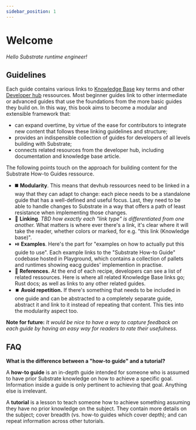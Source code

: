 ```yaml
---
sidebar_position: 1
---
```

# Welcome
_Hello Substrate runtime engineer!_
## Guidelines

Each guide contains various links to [Knowledge Base](https://substrate.dev/docs/en/) key terms and other [Developer hub](https://substrate.dev/en/) ressources. Most beginner guides link to other intermediate or advanced guides that use the foundations from the more basic guides they build on. In this way, this book aims to become a modular and extensible framework that:
- can expand overtime, by virtue of the ease for contributors to integrate new content that follows these linking guidelines and structure;
- provides an indispensible collection of guides for developers of all levels building with Substrate;
- connects related resources from the developer hub, including documentation and knowledge base article.

The following points touch on the approach for building content for the Substrate How-to Guides ressource.

- :black_medium_square: **Modularity**. This means that devhub ressources need to be linked in a way that they can adapt to change: each piece needs to be a standalone guide that has a well-defined and useful focus. Last, they need to be able to handle changes to Substrate in a way that offers a path of least resistance when implementing those changes.
- :link: **Linking**. *TBD how exactly each "link type" is differentiated from one another.* What matters is where ever there's a link, it's clear where it will take the reader, whether colors or marked, for e.g. "this link (Knowledge base)".
- :play_or_pause_button: **Examples**. Here's the part for "examples on how to actually put this guide to use". Each example links to the "Substrate How-to Guide" codebase hosted in Playground, which contains a collection of pallets and runtimes showing eacg guides' implemention in practise. 
- :satellite: **References.** At the end of each recipe, developers can see a list of related ressources. Here is where all related Knowledge Base links go; Rust docs; as well as links to any other related guides.
- :stop_button: **Avoid repetition.** If there's something that needs to be included in one guide and can be abstracted to a completely separate guide, abstract it and link to it instead of repeating that content. This ties into the modularity aspect too.

**Note for future:** *It would be nice to have a way to capture feedback on each guide by having an easy way for readers to rate their usefulness.*

## FAQ

**What is the difference between a "how-to guide" and a tutorial?** 

A **how-to guide** is an in-depth guide intended for someone who is assumed to have prior Substrate knowledge on how to achieve a specific goal. Information inside a guide is only pertinent to achieving that goal. Anything else is irrelevant.

A **tutorial** is a lesson to teach someone how to achieve something assuming they have no prior knowledge on the subject. They contain more details on the subject; cover breadth (vs. how-to guides which cover depth); and can repeat information across other tutorials.

